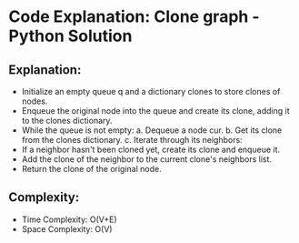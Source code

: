 # Code Explanation: Clone graph - Python Solution

## Explanation:

- Initialize an empty queue q and a dictionary clones to store clones of nodes.
- Enqueue the original node into the queue and create its clone, adding it to the clones dictionary.
- While the queue is not empty:
a. Dequeue a node cur.
b. Get its clone from the clones dictionary.
c. Iterate through its neighbors:
- If a neighbor hasn't been cloned yet, create its clone and enqueue it.
- Add the clone of the neighbor to the current clone's neighbors list.
- Return the clone of the original node.

## Complexity:
- Time Complexity: O(V+E)
- Space Complexity: O(V)